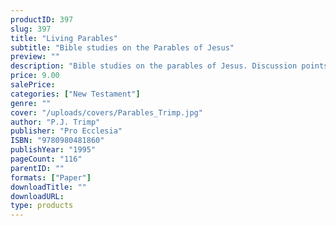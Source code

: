 ```yaml
---
productID: 397
slug: 397
title: "Living Parables"
subtitle: "Bible studies on the Parables of Jesus"
preview: ""
description: "Bible studies on the parables of Jesus. Discussion points are included in each of the nine outlines. Published by Pro Ecclesia Publishers."
price: 9.00
salePrice: 
categories: ["New Testament"]
genre: ""
cover: "/uploads/covers/Parables_Trimp.jpg"
author: "P.J. Trimp"
publisher: "Pro Ecclesia"
ISBN: "9780980481860"
publishYear: "1995"
pageCount: "116"
parentID: ""
formats: ["Paper"]
downloadTitle: ""
downloadURL: 
type: products
---
```

